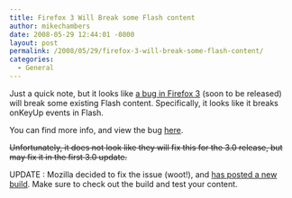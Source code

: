 ```yaml
---
title: Firefox 3 Will Break some Flash content
author: mikechambers
date: 2008-05-29 12:44:01 -0800
layout: post
permalink: /2008/05/29/firefox-3-will-break-some-flash-content/
categories:
  - General
---
```



Just a quick note, but it looks like [a bug in Firefox 3][1] (soon to be released) will break some existing Flash content. Specifically, it looks like it breaks onKeyUp events in Flash.

You can find more info, and view the bug [here][1].

<strike>Unfortunately, it does not look like they will fix this for the 3.0 release, but may fix it in the first 3.0 update.</strike>

UPDATE : Mozilla decided to fix the issue (woot!), and [has posted a new build][2]. Make sure to check out the build and test your content.

 [1]: https://bugzilla.mozilla.org/show_bug.cgi?id=434914
 [2]: https://bugzilla.mozilla.org/show_bug.cgi?id=434914#c35